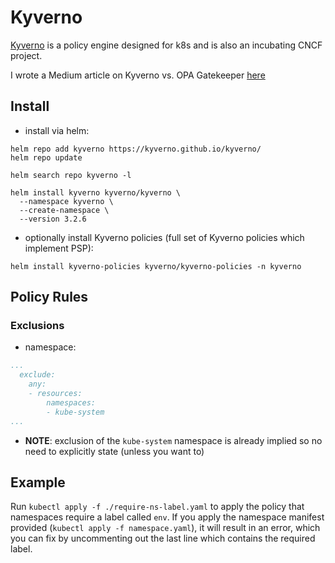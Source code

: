 # Kyverno
[Kyverno](https://kyverno.io/docs/introduction/) is a policy engine designed for k8s and is also an incubating CNCF project.

I wrote a Medium article on Kyverno vs. OPA Gatekeeper [here](https://medium.com/@glen.yu/why-i-prefer-kyverno-over-gatekeeper-for-native-kubernetes-policy-management-35a05bb94964)

## Install
- install via helm:
```
helm repo add kyverno https://kyverno.github.io/kyverno/
helm repo update

helm search repo kyverno -l

helm install kyverno kyverno/kyverno \
  --namespace kyverno \
  --create-namespace \
  --version 3.2.6
```

- optionally install Kyverno policies (full set of Kyverno policies which implement PSP):
```
helm install kyverno-policies kyverno/kyverno-policies -n kyverno
```

## Policy Rules

### Exclusions
- namespace:
```yaml
...
  exclude:
    any:
    - resources:
        namespaces:
        - kube-system
...
```
- **NOTE**: exclusion of the `kube-system` namespace is already implied so no need to explicitly state (unless you want to)


## Example
Run `kubectl apply -f ./require-ns-label.yaml` to apply the policy that namespaces require a label called `env`.  If you apply the namespace manifest provided (`kubectl apply -f namespace.yaml`), it will result in an error, which you can fix by uncommenting out the last line which contains the required label.
